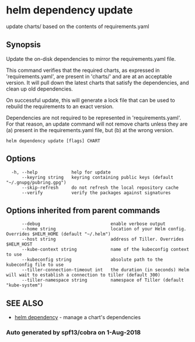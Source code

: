 # helm dependency update

update charts/ based on the contents of requirements.yaml

## Synopsis

Update the on-disk dependencies to mirror the requirements.yaml file.

This command verifies that the required charts, as expressed in 'requirements.yaml', are present in 'charts/' and are at an acceptable version. It will pull down the latest charts that satisfy the dependencies, and clean up old dependencies.

On successful update, this will generate a lock file that can be used to rebuild the requirements to an exact version.

Dependencies are not required to be represented in 'requirements.yaml'. For that reason, an update command will not remove charts unless they are \(a\) present in the requirements.yaml file, but \(b\) at the wrong version.

```text
helm dependency update [flags] CHART
```

## Options

```text
  -h, --help             help for update
      --keyring string   keyring containing public keys (default "~/.gnupg/pubring.gpg")
      --skip-refresh     do not refresh the local repository cache
      --verify           verify the packages against signatures
```

## Options inherited from parent commands

```text
      --debug                           enable verbose output
      --home string                     location of your Helm config. Overrides $HELM_HOME (default "~/.helm")
      --host string                     address of Tiller. Overrides $HELM_HOST
      --kube-context string             name of the kubeconfig context to use
      --kubeconfig string               absolute path to the kubeconfig file to use
      --tiller-connection-timeout int   the duration (in seconds) Helm will wait to establish a connection to tiller (default 300)
      --tiller-namespace string         namespace of Tiller (default "kube-system")
```

## SEE ALSO

* [helm dependency](helm_dependency.md)     - manage a chart's dependencies

### Auto generated by spf13/cobra on 1-Aug-2018

